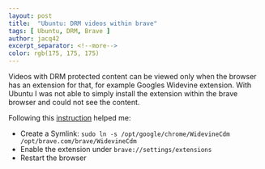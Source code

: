 ```yaml
---
layout: post
title:  "Ubuntu: DRM videos within brave"
tags: [ Ubuntu, DRM, Brave ]
author: jacq42
excerpt_separator: <!--more-->
color: rgb(175, 175, 175)
---
```


<!--more-->

Videos with DRM protected content can be viewed only when the browser has an extension for that, for example Googles Widevine extension. With Ubuntu I was not able to simply install the extension within the brave browser and could not see the content.

Following this [instruction](https://support.brave.app/hc/en-us/articles/23881756488717-How-do-I-enable-Widevine-DRM-on-Linux) helped me:

- Create a Symlink: `sudo ln -s /opt/google/chrome/WidevineCdm /opt/brave.com/brave/WidevineCdm`
- Enable the extension under `brave://settings/extensions`
- Restart the browser
